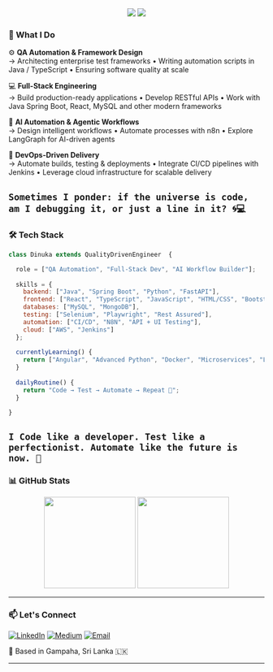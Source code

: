 <div align="center">
  <img src="https://capsule-render.vercel.app/api?type=waving&color=0:00FF87,100:00D4FF&height=120&section=header&text=QA%20Automation%20Engineer%20•%20Full-Stack%20Developer%20•%20AI%20Workflow%20Architect&fontSize=25&fontColor=fff&animation=fadeIn&fontAlignY=38" />
  <img src="https://readme-typing-svg.herokuapp.com/?font=Righteous&size=35&center=true&vCenter=true&width=500&height=70&duration=4000&lines=Hi+There!+👋;+I'm+Dinuka+Pramod!+👨‍💻;" />
</div>

### 🎯 What I Do

⚙️ **QA Automation & Framework Design**  
→ Architecting enterprise test frameworks • Writing automation scripts in Java / TypeScript • Ensuring software quality at scale

💻 **Full-Stack Engineering**  
→ Build production-ready applications • Develop RESTful APIs • Work with Java Spring Boot, React, MySQL and other modern frameworks

🤖 **AI Automation & Agentic Workflows**  
→ Design intelligent workflows • Automate processes with n8n • Explore LangGraph for AI-driven agents

🚀 **DevOps-Driven Delivery**  
→ Automate builds, testing & deployments • Integrate CI/CD pipelines with Jenkins • Leverage cloud infrastructure for scalable delivery

`Sometimes I ponder: if the universe is code, am I debugging it, or just a line in it? 🌀💻`
---

### 🛠️ Tech Stack

```javascript
class Dinuka extends QualityDrivenEngineer  {

  role = ["QA Automation", "Full-Stack Dev", "AI Workflow Builder"];
  
  skills = {
    backend: ["Java", "Spring Boot", "Python", "FastAPI"],
    frontend: ["React", "TypeScript", "JavaScript", "HTML/CSS", "Bootstrap"],
    databases: ["MySQL", "MongoDB"],
    testing: ["Selenium", "Playwright", "Rest Assured"],
    automation: ["CI/CD", "N8N", "API + UI Testing"],
    cloud: ["AWS", "Jenkins"]
  };
  
  currentlyLearning() {
    return ["Angular", "Advanced Python", "Docker", "Microservices", "LangGraph"];
  }
  
  dailyRoutine() {
    return "Code → Test → Automate → Repeat 🚀";
  }

}
```
` I Code like a developer. Test like a perfectionist. Automate like the future is now. 🚀 `
---

### 📊 GitHub Stats

<div align="center">
  <img height="180em" src="https://github-readme-stats.vercel.app/api?username=Dinuk-A&show_icons=true&theme=tokyonight&hide_border=true&include_all_commits=true" />
   <img height="180em" src="https://github-readme-stats.vercel.app/api/top-langs/?username=Dinuk-A&layout=compact&theme=tokyonight&hide_border=true&langs_count=8" />
</div>

---

### 📫 Let's Connect

[![LinkedIn](https://img.shields.io/badge/LinkedIn-Connect-0077B5?style=for-the-badge&logo=linkedin)](https://linkedin.com/in/dinuka-pramod)
[![Medium](https://img.shields.io/badge/Medium-Follow-12100E?style=for-the-badge&logo=medium)](https://medium.com/@Dinuka101)
[![Email](https://img.shields.io/badge/Email-Contact-D14836?style=for-the-badge&logo=gmail)](mailto:dinukah98@gmail.com)

📍 Based in Gampaha, Sri Lanka 🇱🇰

---

<div align="center">



</div>
